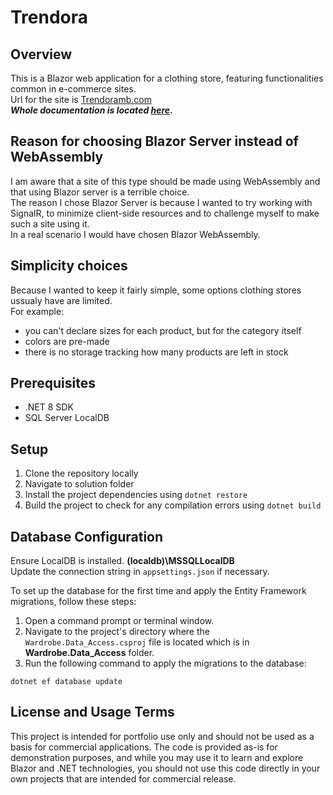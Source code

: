 # Trendora

## Overview
This is a Blazor web application for a clothing store, featuring functionalities common in e-commerce sites.  
Url for the site is [Trendoramb.com](https://trendoramb.com/)  
***Whole documentation is located [here](https://trendora.atlassian.net/wiki/external/ZGIxZmZlMzZhNzZjNDY3MDliOTFiZDkyODE0YTc4MDQ).***

## Reason for choosing Blazor Server instead of WebAssembly
I am aware that a site of this type should be made using WebAssembly and that using Blazor server is a terrible choice.  
The reason I chose Blazor Server is because I wanted to try working with SignalR, to minimize client-side resources and to challenge myself to make such a site using it.  
In a real scenario I would have chosen Blazor WebAssembly.

## Simplicity choices
Because I wanted to keep it fairly simple, some options clothing stores ussualy have are limited.  
For example:  
- you can't declare sizes for each product, but for the category itself  
- colors are pre-made  
- there is no storage tracking how many products are left in stock  

## Prerequisites
- .NET 8 SDK
- SQL Server LocalDB

## Setup
1. Clone the repository locally
2. Navigate to solution folder
3. Install the project dependencies using `dotnet restore`
4. Build the project to check for any compilation errors using `dotnet build`

## Database Configuration
Ensure LocalDB is installed. **(localdb)\MSSQLLocalDB**  
Update the connection string in `appsettings.json` if necessary.

To set up the database for the first time and apply the Entity Framework migrations, follow these steps:

1. Open a command prompt or terminal window.
2. Navigate to the project's directory where the `Wardrobe.Data_Access.csproj` file is located which is in **Wardrobe.Data_Access** folder.
3. Run the following command to apply the migrations to the database:

```shell
dotnet ef database update
```

## License and Usage Terms
This project is intended for portfolio use only and should not be used as a basis for commercial applications. The code is provided as-is for demonstration purposes, and while you may use it to learn and explore Blazor and .NET technologies, you should not use this code directly in your own projects that are intended for commercial release.
